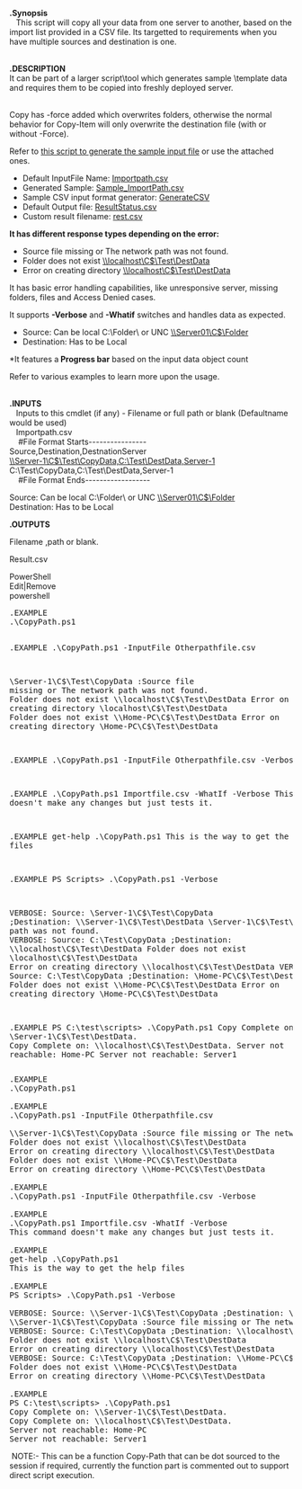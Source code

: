 <p><strong>.Synopsis</strong><br /> &nbsp;&nbsp; This script will copy all your data from one server to another, based on the import list provided in&nbsp;a CSV file. Its targetted to requirements when you have multiple sources and destination is one. <br /> <strong>&nbsp;</strong></p>
<p><strong>.DESCRIPTION</strong><br /> It can be part of a larger script\tool which generates sample \template data and requires them to be copied into freshly&nbsp;deployed server.</p>
<p><br /> Copy has -force added which overwrites folders, otherwise the normal behavior for Copy-Item will only overwrite the destination file (with or without -Force).</p>
<p>Refer to <a href="https://gallery.technet.microsoft.com/scriptcenter/Generate-CSV-Sample-Input-900c6a83" target="_blank"> this script to generate the sample input file</a> or use the attached ones.</p>
<ul>
<li>Default InputFile Name: <a id="142778" href="/scriptcenter/site/view/file/142778/1/Importpath.csv"> Importpath.csv</a> </li>
<li>Generated Sample: <a id="142779" href="/scriptcenter/site/view/file/142779/1/Sample_ImportPath.csv"> Sample_ImportPath.csv</a> </li>
<li>Sample CSV input format generator:&nbsp;<a href="https://gallery.technet.microsoft.com/scriptcenter/Generate-CSV-Sample-Input-900c6a83" target="_blank">GenerateCSV</a> </li>
<li>Default Output file: <a id="142780" href="/scriptcenter/site/view/file/142780/1/ResultStatus.csv"> ResultStatus.csv</a> </li>
<li>Custom result filename: <a id="142781" href="/scriptcenter/site/view/file/142781/1/rest.csv"> rest.csv</a> </li>
</ul>
<p><strong>It has different response types depending on the error:</strong></p>
<ul>
<li>Source file missing or The network path was not found. </li>
<li>Folder does not exist <a href="file://\\localhost\C$\Test\DestData">\\localhost\C$\Test\DestData</a> </li>
<li>Error on creating directory <a href="file://\\localhost\C$\Test\DestData">\\localhost\C$\Test\DestData</a> </li>
</ul>
<p>It has basic error handling capabilities, like unresponsive server, missing folders, files and Access Denied cases.</p>
<p>It supports <strong>-Verbose</strong> and <strong>-Whatif</strong> switches and handles data as expected.</p>
<ul>
<li>Source: Can be local C:\Folder\ or UNC <a href="file://\\Server01\C$\Folder"> \\Server01\C$\Folder</a> </li>
<li>Destination: Has to be Local </li>
</ul>
<p>*It features a<strong>&nbsp;Progress bar</strong> based on the input data object count</p>
<p>Refer to various examples to learn more upon the usage.</p>
<p><br /> <strong>.INPUTS</strong><br /> &nbsp;&nbsp; Inputs to this cmdlet (if any) - Filename or full path or blank (Defaultname would be used)<br /> &nbsp;&nbsp; Importpath.csv<br /> &nbsp;&nbsp;&nbsp; #File Format Starts----------------<br /> Source,Destination,DestnationServer<br /> <a href="file://\\Server-1\C$\Test\CopyData,C:\Test\DestData,Server-1">\\Server-1\C$\Test\CopyData,C:\Test\DestData,Server-1</a><br /> C:\Test\CopyData,C:\Test\DestData,Server-1<br /> &nbsp;&nbsp;&nbsp; #File Format Ends------------------</p>
<p>Source: Can be local C:\Folder\ or UNC <a href="file://\\Server01\C$\Folder">\\Server01\C$\Folder</a><br /> Destination: Has to be Local</p>
<p><strong>.OUTPUTS</strong></p>
<p>Filename ,path or blank.</p>
<p>Result.csv</p>
<div class="scriptcode">
<div class="pluginEditHolder" pluginCommand="mceScriptCode">
<div class="title"><span>PowerShell</span></div>
<div class="pluginLinkHolder"><span class="pluginEditHolderLink">Edit</span>|<span class="pluginRemoveHolderLink">Remove</span></div>
<span class="hidden">powershell</span>
<pre class="hidden">.EXAMPLE
.\CopyPath.ps1
 
.EXAMPLE
.\CopyPath.ps1 -InputFile Otherpathfile.csv
 
\\Server-1\C$\Test\CopyData :Source file missing or The network path was not found.
Folder does not exist \\localhost\C$\Test\DestData
Error on creating directory \\localhost\C$\Test\DestData
Folder does not exist \\Home-PC\C$\Test\DestData
Error on creating directory \\Home-PC\C$\Test\DestData
 
.EXAMPLE
.\CopyPath.ps1 -InputFile Otherpathfile.csv -Verbose
 
.EXAMPLE
.\CopyPath.ps1 Importfile.csv -WhatIf -Verbose
This command doesn't make any changes but just tests it.
 
.EXAMPLE
get-help .\CopyPath.ps1
This is the way to get the help files
 
.EXAMPLE
PS Scripts&gt; .\CopyPath.ps1 -Verbose
 
VERBOSE: Source: \\Server-1\C$\Test\CopyData ;Destination: \\Server-1\C$\Test\DestData
\\Server-1\C$\Test\CopyData :Source file missing or The network path was not found.
VERBOSE: Source: C:\Test\CopyData ;Destination: \\localhost\C$\Test\DestData
Folder does not exist \\localhost\C$\Test\DestData
Error on creating directory \\localhost\C$\Test\DestData
VERBOSE: Source: C:\Test\CopyData ;Destination: \\Home-PC\C$\Test\DestData
Folder does not exist \\Home-PC\C$\Test\DestData
Error on creating directory \\Home-PC\C$\Test\DestData
 
.EXAMPLE
PS C:\test\scripts&gt; .\CopyPath.ps1
Copy Complete on: \\Server-1\C$\Test\DestData.
Copy Complete on: \\localhost\C$\Test\DestData.
Server not reachable: Home-PC
Server not reachable: Server1
</pre>
<div class="preview">
<pre class="powershell">.EXAMPLE&nbsp;
.\CopyPath.ps1&nbsp;
&nbsp;&nbsp;
.EXAMPLE&nbsp;
.\CopyPath.ps1&nbsp;<span class="powerShell__operator">-</span>InputFile&nbsp;Otherpathfile.csv&nbsp;
&nbsp;&nbsp;
\\Server<span class="powerShell__operator">-</span>1\C<span class="powerShell__variable">$</span>\Test\CopyData&nbsp;:Source&nbsp;file&nbsp;missing&nbsp;or&nbsp;The&nbsp;network&nbsp;path&nbsp;was&nbsp;not&nbsp;found.&nbsp;
Folder&nbsp;does&nbsp;not&nbsp;exist&nbsp;\\localhost\C<span class="powerShell__variable">$</span>\Test\DestData&nbsp;
Error&nbsp;on&nbsp;creating&nbsp;directory&nbsp;\\localhost\C<span class="powerShell__variable">$</span>\Test\DestData&nbsp;
Folder&nbsp;does&nbsp;not&nbsp;exist&nbsp;\\Home<span class="powerShell__operator">-</span>PC\C<span class="powerShell__variable">$</span>\Test\DestData&nbsp;
Error&nbsp;on&nbsp;creating&nbsp;directory&nbsp;\\Home<span class="powerShell__operator">-</span>PC\C<span class="powerShell__variable">$</span>\Test\DestData&nbsp;
&nbsp;&nbsp;
.EXAMPLE&nbsp;
.\CopyPath.ps1&nbsp;<span class="powerShell__operator">-</span>InputFile&nbsp;Otherpathfile.csv&nbsp;<span class="powerShell__operator">-</span>Verbose&nbsp;
&nbsp;&nbsp;
.EXAMPLE&nbsp;
.\CopyPath.ps1&nbsp;Importfile.csv&nbsp;<span class="powerShell__operator">-</span>WhatIf&nbsp;<span class="powerShell__operator">-</span>Verbose&nbsp;
This&nbsp;command&nbsp;doesn't&nbsp;make&nbsp;any&nbsp;changes&nbsp;but&nbsp;just&nbsp;tests&nbsp;it.&nbsp;
&nbsp;&nbsp;
.EXAMPLE&nbsp;
<span class="powerShell__cmdlets">get-help</span>&nbsp;.\CopyPath.ps1&nbsp;
This&nbsp;is&nbsp;the&nbsp;way&nbsp;to&nbsp;get&nbsp;the&nbsp;help&nbsp;files&nbsp;
&nbsp;&nbsp;
.EXAMPLE&nbsp;
<span class="powerShell__alias">PS</span>&nbsp;Scripts&gt;&nbsp;.\CopyPath.ps1&nbsp;<span class="powerShell__operator">-</span>Verbose&nbsp;
&nbsp;&nbsp;
VERBOSE:&nbsp;Source:&nbsp;\\Server<span class="powerShell__operator">-</span>1\C<span class="powerShell__variable">$</span>\Test\CopyData&nbsp;;Destination:&nbsp;\\Server<span class="powerShell__operator">-</span>1\C<span class="powerShell__variable">$</span>\Test\DestData&nbsp;
\\Server<span class="powerShell__operator">-</span>1\C<span class="powerShell__variable">$</span>\Test\CopyData&nbsp;:Source&nbsp;file&nbsp;missing&nbsp;or&nbsp;The&nbsp;network&nbsp;path&nbsp;was&nbsp;not&nbsp;found.&nbsp;
VERBOSE:&nbsp;Source:&nbsp;C:\Test\CopyData&nbsp;;Destination:&nbsp;\\localhost\C<span class="powerShell__variable">$</span>\Test\DestData&nbsp;
Folder&nbsp;does&nbsp;not&nbsp;exist&nbsp;\\localhost\C<span class="powerShell__variable">$</span>\Test\DestData&nbsp;
Error&nbsp;on&nbsp;creating&nbsp;directory&nbsp;\\localhost\C<span class="powerShell__variable">$</span>\Test\DestData&nbsp;
VERBOSE:&nbsp;Source:&nbsp;C:\Test\CopyData&nbsp;;Destination:&nbsp;\\Home<span class="powerShell__operator">-</span>PC\C<span class="powerShell__variable">$</span>\Test\DestData&nbsp;
Folder&nbsp;does&nbsp;not&nbsp;exist&nbsp;\\Home<span class="powerShell__operator">-</span>PC\C<span class="powerShell__variable">$</span>\Test\DestData&nbsp;
Error&nbsp;on&nbsp;creating&nbsp;directory&nbsp;\\Home<span class="powerShell__operator">-</span>PC\C<span class="powerShell__variable">$</span>\Test\DestData&nbsp;
&nbsp;&nbsp;
.EXAMPLE&nbsp;
<span class="powerShell__alias">PS</span>&nbsp;C:\test\scripts&gt;&nbsp;.\CopyPath.ps1&nbsp;
Copy&nbsp;Complete&nbsp;on:&nbsp;\\Server<span class="powerShell__operator">-</span>1\C<span class="powerShell__variable">$</span>\Test\DestData.&nbsp;
Copy&nbsp;Complete&nbsp;on:&nbsp;\\localhost\C<span class="powerShell__variable">$</span>\Test\DestData.&nbsp;
Server&nbsp;not&nbsp;reachable:&nbsp;Home<span class="powerShell__operator">-</span>PC&nbsp;
Server&nbsp;not&nbsp;reachable:&nbsp;Server1&nbsp;
</pre>
</div>
</div>
</div>
<div class="endscriptcode">&nbsp;NOTE:- This can be a function Copy-Path&nbsp;that can be dot sourced to the session if required, currently the function part is commented out to support direct script execution.</div>
